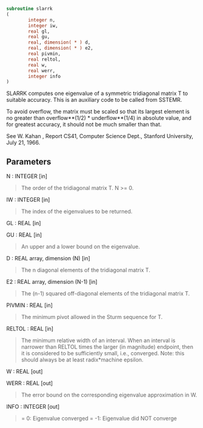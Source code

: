 ```fortran
subroutine slarrk
(
        integer n,
        integer iw,
        real gl,
        real gu,
        real, dimension( * ) d,
        real, dimension( * ) e2,
        real pivmin,
        real reltol,
        real w,
        real werr,
        integer info
)
```

SLARRK computes one eigenvalue of a symmetric tridiagonal
matrix T to suitable accuracy. This is an auxiliary code to be
called from SSTEMR.

To avoid overflow, the matrix must be scaled so that its
largest element is no greater than overflow**(1/2) * underflow**(1/4) in absolute value, and for greatest
accuracy, it should not be much smaller than that.

See W. Kahan , Report CS41, Computer Science Dept., Stanford
University, July 21, 1966.

## Parameters
N : INTEGER [in]
> The order of the tridiagonal matrix T.  N >= 0.

IW : INTEGER [in]
> The index of the eigenvalues to be returned.

GL : REAL [in]

GU : REAL [in]
> An upper and a lower bound on the eigenvalue.

D : REAL array, dimension (N) [in]
> The n diagonal elements of the tridiagonal matrix T.

E2 : REAL array, dimension (N-1) [in]
> The (n-1) squared off-diagonal elements of the tridiagonal matrix T.

PIVMIN : REAL [in]
> The minimum pivot allowed in the Sturm sequence for T.

RELTOL : REAL [in]
> The minimum relative width of an interval.  When an interval
> is narrower than RELTOL times the larger (in
> magnitude) endpoint, then it is considered to be
> sufficiently small, i.e., converged.  Note: this should
> always be at least radix*machine epsilon.

W : REAL [out]

WERR : REAL [out]
> The error bound on the corresponding eigenvalue approximation
> in W.

INFO : INTEGER [out]
> = 0:       Eigenvalue converged
> = -1:      Eigenvalue did NOT converge
